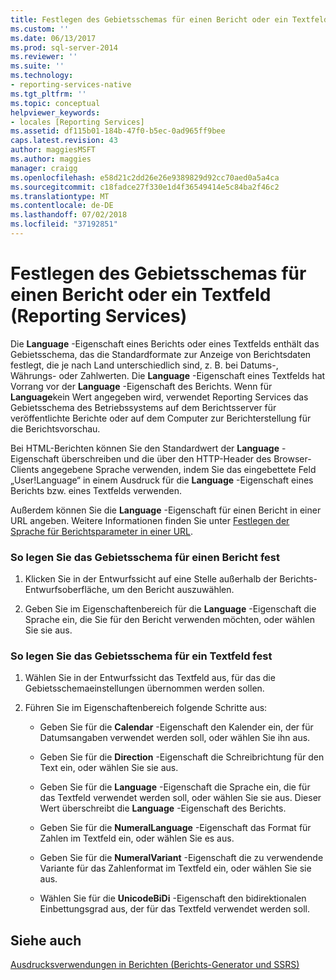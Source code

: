 ```yaml
---
title: Festlegen des Gebietsschemas für einen Bericht oder ein Textfeld (Reporting Services) | Microsoft-Dokumentation
ms.custom: ''
ms.date: 06/13/2017
ms.prod: sql-server-2014
ms.reviewer: ''
ms.suite: ''
ms.technology:
- reporting-services-native
ms.tgt_pltfrm: ''
ms.topic: conceptual
helpviewer_keywords:
- locales [Reporting Services]
ms.assetid: df115b01-184b-47f0-b5ec-0ad965ff9bee
caps.latest.revision: 43
author: maggiesMSFT
ms.author: maggies
manager: craigg
ms.openlocfilehash: e58d21c2dd26e26e9389829d92cc70aed0a5a4ca
ms.sourcegitcommit: c18fadce27f330e1d4f36549414e5c84ba2f46c2
ms.translationtype: MT
ms.contentlocale: de-DE
ms.lasthandoff: 07/02/2018
ms.locfileid: "37192851"
---
```

# <a name="set-the-locale-for-a-report-or-text-box-reporting-services"></a>Festlegen des Gebietsschemas für einen Bericht oder ein Textfeld (Reporting Services)
  Die **Language** -Eigenschaft eines Berichts oder eines Textfelds enthält das Gebietsschema, das die Standardformate zur Anzeige von Berichtsdaten festlegt, die je nach Land unterschiedlich sind, z. B. bei Datums-, Währungs- oder Zahlwerten. Die **Language** -Eigenschaft eines Textfelds hat Vorrang vor der **Language** -Eigenschaft des Berichts. Wenn für **Language**kein Wert angegeben wird, verwendet Reporting Services das Gebietsschema des Betriebssystems auf dem Berichtsserver für veröffentlichte Berichte oder auf dem Computer zur Berichterstellung für die Berichtsvorschau.  
  
 Bei HTML-Berichten können Sie den Standardwert der **Language** -Eigenschaft überschreiben und die über den HTTP-Header des Browser-Clients angegebene Sprache verwenden, indem Sie das eingebettete Feld „User!Language“ in einem Ausdruck für die **Language** -Eigenschaft eines Berichts bzw. eines Textfelds verwenden.  
  
 Außerdem können Sie die **Language** -Eigenschaft für einen Bericht in einer URL angeben. Weitere Informationen finden Sie unter [Festlegen der Sprache für Berichtsparameter in einer URL](../set-the-language-for-report-parameters-in-a-url.md).  
  
### <a name="to-set-the-locale-for-a-report"></a>So legen Sie das Gebietsschema für einen Bericht fest  
  
1.  Klicken Sie in der Entwurfssicht auf eine Stelle außerhalb der Berichts-Entwurfsoberfläche, um den Bericht auszuwählen.  
  
2.  Geben Sie im Eigenschaftenbereich für die **Language** -Eigenschaft die Sprache ein, die Sie für den Bericht verwenden möchten, oder wählen Sie sie aus.  
  
### <a name="to-set-the-locale-for-a-text-box"></a>So legen Sie das Gebietsschema für ein Textfeld fest  
  
1.  Wählen Sie in der Entwurfssicht das Textfeld aus, für das die Gebietsschemaeinstellungen übernommen werden sollen.  
  
2.  Führen Sie im Eigenschaftenbereich folgende Schritte aus:  
  
    -   Geben Sie für die **Calendar** -Eigenschaft den Kalender ein, der für Datumsangaben verwendet werden soll, oder wählen Sie ihn aus.  
  
    -   Geben Sie für die **Direction** -Eigenschaft die Schreibrichtung für den Text ein, oder wählen Sie sie aus.  
  
    -   Geben Sie für die **Language** -Eigenschaft die Sprache ein, die für das Textfeld verwendet werden soll, oder wählen Sie sie aus. Dieser Wert überschreibt die **Language** -Eigenschaft des Berichts.  
  
    -   Geben Sie für die **NumeralLanguage** -Eigenschaft das Format für Zahlen im Textfeld ein, oder wählen Sie es aus.  
  
    -   Geben Sie für die **NumeralVariant** -Eigenschaft die zu verwendende Variante für das Zahlenformat im Textfeld ein, oder wählen Sie sie aus.  
  
    -   Wählen Sie für die **UnicodeBiDi** -Eigenschaft den bidirektionalen Einbettungsgrad aus, der für das Textfeld verwendet werden soll.  
  
## <a name="see-also"></a>Siehe auch  
 [Ausdrucksverwendungen in Berichten &#40;Berichts-Generator und SSRS&#41;](expression-uses-in-reports-report-builder-and-ssrs.md)  
  
  
